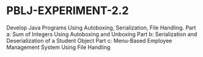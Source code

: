 # PBLJ-EXPERIMENT-2.2
Develop Java Programs Using Autoboxing, Serialization, File Handling. Part a: Sum of Integers Using Autoboxing and Unboxing Part b: Serialization and Deserialization of a Student Object Part c: Menu-Based Employee Management System Using File Handling
